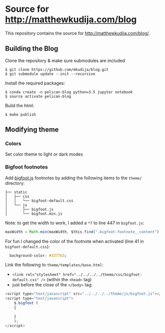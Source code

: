 # Source for http://matthewkudija.com/blog

This repository contains the source for http://matthewkudija.com/blog/.

## Building the Blog

Clone the repository & make sure submodules are included

```
$ git clone https://github.com/mkudija/blog.git
$ git submodule update --init --recursive
```

Install the required packages:

```
$ conda create -n pelican-blog python=3.5 jupyter notebook
$ source activate pelican-blog
```

Build the html:

```
$ make publish
```

## Modifying theme

### Colors
Set color theme to light or dark modes              


### Bigfoot footnotes

Add [bigfoot.js](http://www.bigfootjs.com/) footnotes by adding the following items to the `theme/` directory:

```
├── static
│   ├── css
│   │   └── bigfoot-default.css
│   └── js
│       ├── bigfoot.js
│       └── bigfoot.min.js
```
Note: to get the width to work, I added a `*7` to line 447 in `bigfoot.js`:
```javascript
maxWidth = Math.min(maxWidth, $this.find(".bigfoot-footnote__content").outerWidth() + 1)*7;
```

For fun I changed the color of the footnote when activated (line 41 in `bigfoot-default.css`):
```css
  background-color: #3377b3;
```

Link the following to `theme/templates/base.html`:
- `<link rel="stylesheet" href="../../../../theme/css/bigfoot-default.css" />` (within the `<head>` tag)
- just before the close of the `</body>` tag: 

```javascript
<script type="text/javascript" src="../../../../theme/js/bigfoot.js"></script>
<script type="text/javascript">
    $.bigfoot (
    {

    }
    );
</script>
```

